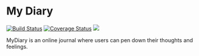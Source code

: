 # My Diary
[![Build Status](https://travis-ci.org/Jonathan4github/myDiaryBackend.svg?branch=ft-get-all-entries-endpoint-159713891)](https://travis-ci.org/Jonathan4github/myDiaryBackend) [![Coverage Status](https://coveralls.io/repos/github/Jonathan4github/myDiaryBackend/badge.svg?branch=develop)](https://coveralls.io/github/Jonathan4github/myDiaryBackend?branch=develop) <a href="https://codeclimate.com/github/Jonathan4github/myDiaryBackend/maintainability"><img src="https://api.codeclimate.com/v1/badges/e580057969df3f2802c2/maintainability" /></a> 

MyDiary is an online journal where users can pen down their thoughts and feelings.
